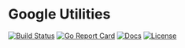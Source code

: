 # Google Utilities

[![Build Status][build-status-svg]][build-status-link]
[![Go Report Card][goreport-svg]][goreport-link]
[![Docs][docs-godoc-svg]][docs-godoc-link]
[![License][license-svg]][license-link]

 [build-status-svg]: https://api.travis-ci.org/grokify/googleutil.svg?branch=master
 [build-status-link]: https://travis-ci.org/grokify/googleutil
 [goreport-svg]: https://goreportcard.com/badge/github.com/grokify/googleutil
 [goreport-link]: https://goreportcard.com/report/github.com/grokify/googleutil
 [docs-godoc-svg]: https://img.shields.io/badge/docs-godoc-blue.svg
 [docs-godoc-link]: https://godoc.org/github.com/grokify/googleutil
 [license-svg]: https://img.shields.io/badge/license-MIT-blue.svg
 [license-link]: https://github.com/grokify/googleutil/blob/master/LICENSE
